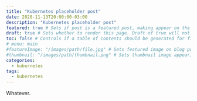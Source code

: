 ```yaml
---
title: "Kubernetes placeholder post"
date: 2020-11-13T20:00:00-03:00 
description: "Kubernetes placeholder post"
featured: true # Sets if post is a featured post, making appear on the home page side bar.
draft: true # Sets whether to render this page. Draft of true will not be rendered.
toc: false # Controls if a table of contents should be generated for first-level links automatically.
# menu: main
#featureImage: "/images/path/file.jpg" # Sets featured image on blog post.
#thumbnail: "/images/path/thumbnail.png" # Sets thumbnail image appearing inside card on homepage.
categories:
  - kubernetes
tags:
  - kubernetes
---
```

Whatever.